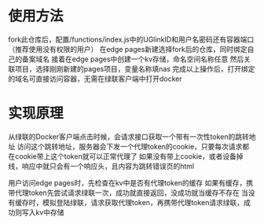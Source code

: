 # 使用方法
fork此仓库后，配置/functions/index.js中的UGlinkID和用户名密码还有容器端口（推荐使用没有权限的用户）
在edge pages新建选择fork后的仓库，同时绑定自己的备案域名
接着在edge pages中创建一个kv存储，命名空间名称任意
然后关联项目，选择刚刚新建的pages项目，变量名称填nas
完成以上操作后，打开绑定的域名可直接访问容器，无需在绿联客户端中打开docker
# 实现原理
从绿联的Docker客户端点击时候，会请求接口获取一个带有一次性token的跳转地址
访问这个跳转地址，服务器会下发一个代理token的cookie，只要每次请求都在cookie带上这个token就可以正常代理了
如果没有带上cookie，或者设备掉线，响应中就只会有一个响应头，且内容为跳转错误页的html

用户访问edge pages时，先检查在kv中是否有代理token的缓存
如果有缓存，携带代理token先尝试请求绿联一次，成功就直接返回，没成功就当缓存不存在
当没有缓存时，模拟登陆绿联，请求获取代理token，再携带代理token请求绿联，成功则写入kv中存储

